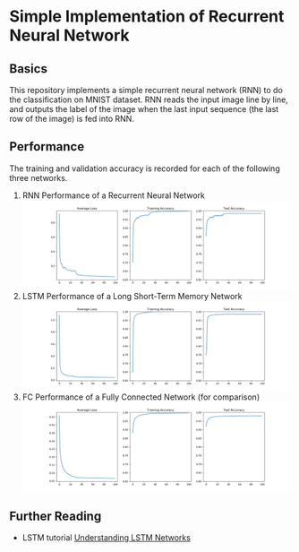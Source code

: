 # Simple Implementation of Recurrent Neural Network
## Basics
This repository implements a simple recurrent neural network (RNN) to do the classification on MNIST dataset. RNN reads the input image line by line, and outputs the label of the image when the last input sequence (the last row of the image) is fed into RNN.
## Performance
The training and validation accuracy is recorded for each of the following three networks. 
1. RNN
Performance of a Recurrent Neural Network
![RNN Performance](/stand%20alone%20implementation/RNN/Figures/rnn.png "RNN")
2. LSTM
Performance of a Long Short-Term Memory Network
![LSTM Performance](/stand%20alone%20implementation/RNN/Figures/lstm.png "LSTM")
3. FC
Performance of a Fully Connected Network (for comparison)
![FC Performance](/stand%20alone%20implementation/RNN/Figures/fc.png "FC")

## Further Reading
- LSTM tutorial
[Understanding LSTM Networks](http://colah.github.io/posts/2015-08-Understanding-LSTMs/)
